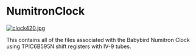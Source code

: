 # NumitronClock

[![clock420.jpg](https://s1.postimg.org/3qeyrjngnz/clock420.jpg)](https://postimg.org/image/5zxzb1874r/)

This contains all of the files associated with the Babybird Numitron Clock using TPIC6B595N shift registers with IV-9 tubes.
